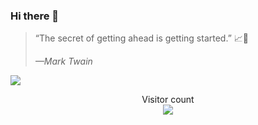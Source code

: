 ### Hi there 👋

> “The secret of getting ahead is getting started.” 📈🎯
>
> <cite>—Mark Twain</cite>
<a align="left" href="https://github.com/syukronarie">
  <img src="https://github-readme-streak-stats.herokuapp.com?user=syukronarie&theme=dark&hide_border=true&border_radius=5&date_format=M%20j%5B%2C%20Y%5D"/>
</a>

<p align="center"> 
  Visitor count<br>
  <img src="https://profile-counter.glitch.me/syukronarie/count.svg" />
</p>
